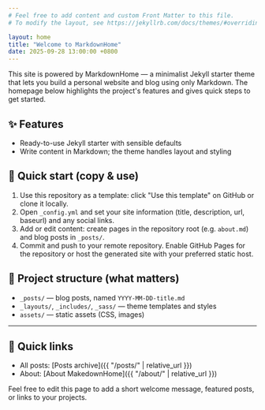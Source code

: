 ```yaml
---
# Feel free to add content and custom Front Matter to this file.
# To modify the layout, see https://jekyllrb.com/docs/themes/#overriding-theme-defaults

layout: home
title: "Welcome to MarkdownHome"
date: 2025-09-28 13:00:00 +0800
---
```


This site is powered by MarkdownHome — a minimalist Jekyll starter theme that lets you build a personal website and blog using only Markdown. The homepage below highlights the project's features and gives quick steps to get started.

## ✨ Features

- Ready-to-use Jekyll starter with sensible defaults
- Write content in Markdown; the theme handles layout and styling

## 🚀 Quick start (copy & use)

1. Use this repository as a template: click "Use this template" on GitHub or clone it locally.
2. Open `_config.yml` and set your site information (title, description, url, baseurl) and any social links.
3. Add or edit content: create pages in the repository root (e.g. `about.md`) and blog posts in `_posts/`.
4. Commit and push to your remote repository. Enable GitHub Pages for the repository or host the generated site with your preferred static host.

## 📁 Project structure (what matters)

- `_posts/` — blog posts, named `YYYY-MM-DD-title.md`
- `_layouts/`, `_includes/`, `_sass/` — theme templates and styles
- `assets/` — static assets (CSS, images)

---

## 🔗 Quick links

- All posts: [Posts archive]({{ "/posts/" | relative_url }})
- About: [About MakedownHome]({{ "/about/" | relative_url }})

Feel free to edit this page to add a short welcome message, featured posts, or links to your projects.
